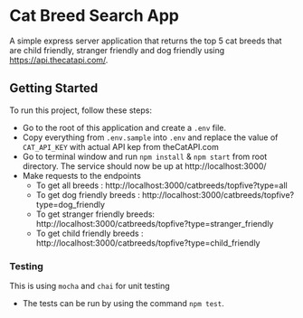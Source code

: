 # Cat Breed Search App

A simple express server application that returns the top 5 cat breeds that are child friendly, stranger friendly and dog friendly using https://api.thecatapi.com/.

## Getting Started

To run this project, follow these steps:
- Go to the root of this application and create a `.env` file.
- Copy everything from `.env.sample` into `.env` and replace the value of `CAT_API_KEY` with actual API kep from theCatAPI.com
- Go to terminal window and run `npm install` & `npm start` from root directory. The service should now be up at http://localhost:3000/
- Make requests to the endpoints
  - To get all breeds : http://localhost:3000/catbreeds/topfive?type=all
  - To get dog friendly breeds : http://localhost:3000/catbreeds/topfive?type=dog_friendly
  - To get stranger friendly breeds: http://localhost:3000/catbreeds/topfive?type=stranger_friendly
  - To get child friendly breeds : http://localhost:3000/catbreeds/topfive?type=child_friendly

### Testing

This is using `mocha` and `chai` for unit testing
- The tests can be run by using the command `npm test`.
